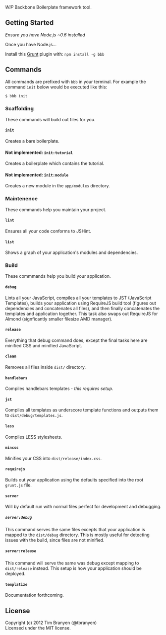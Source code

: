 *WIP* Backbone Boilerplate framework tool.

## Getting Started ##

*Ensure you have Node.js ~0.6 installed*

Once you have Node.js...

Install this [Grunt](https://github.com/cowboy/grunt) plugin with:
`npm install -g bbb`

## Commands ##

All commands are prefixed with `bbb` in your terminal.  For example the command
`init` below would be executed like this:

``` bash
$ bbb init
```

### Scaffolding ###

These commands will build out files for you.

#### `init` ####

Creates a bare boilerplate.

#### Not implemented: `init:tutorial` ####

Creates a boilerplate which contains the tutorial.

#### Not implemented: `init:module` ####

Creates a new module in the `app/modules` directory.

### Maintenence ###

These commands help you maintain your project.

#### `lint` ####

Ensures all your code conforms to JSHint.

#### `list` ####

Shows a graph of your application's modules and dependencies.

### Build ###

These commmands help you build your application.

#### `debug` ####

Lints all your JavaScript, compiles all your templates to JST (JavaScript
Templates), builds your application using RequireJS build tool (figures out
dependencies and concatenates all files), and then finally concatenates the
templates and application together.  This task also swaps out RequireJS for
Almond (signficantly smaller filesize AMD manager).

#### `release` ####

Everything that debug command does, except the final tasks here are minified
CSS and minified JavaScript.

#### `clean` ####

Removes all files inside `dist/` directory.

#### `handlebars` ####

Compiles handlebars templates - *this requires setup*.

#### `jst` ####

Compiles all templates as underscore template functions and outputs them to
`dist/debug/templates.js`.

#### `less` ####

Compiles LESS stylesheets.

#### `mincss` ####

Minifies your CSS into `dist/release/index.css`.

#### `requirejs` ####

Builds out your application using the defaults specified into the root
`grunt.js` file.

#### `server` ####

Will by default run with normal files perfect for development and debugging.

##### `server:debug` #####

This command serves the same files excepts that your application is mapped to
the `dist/debug` directory. This is mostly useful for detecting issues with the
build, since files are not minified.

##### `server:release` #####

This command will serve the same was debug except mapping to `dist/release`
instead. This setup is how your application should be deployed.

#### `templatize` ####

Documentation forthcoming.

## License
Copyright (c) 2012 Tim Branyen (@tbranyen)  
Licensed under the MIT license.
